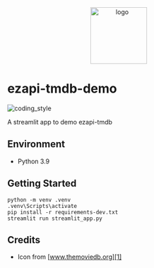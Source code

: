 <div align="center">
    <img src="https://www.themoviedb.org/assets/2/v4/logos/v2/blue_square_2-d537fb228cf3ded904ef09b136fe3fec72548ebc1fea3fbbd1ad9e36364db38b.svg" alt="logo" height="128">
</div>

# ezapi-tmdb-demo

![coding_style](https://img.shields.io/badge/code%20style-black-000000.svg)

A streamlit app to demo ezapi-tmdb

## Environment

- Python 3.9

## Getting Started

    python -m venv .venv
    .venv\Scripts\activate
    pip install -r requirements-dev.txt
    streamlit run streamlit_app.py

## Credits

- Icon from [www.themoviedb.org][1]

[1]: https://www.themoviedb.org/about/logos-attribution
